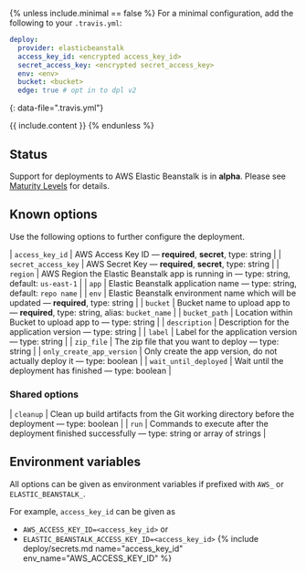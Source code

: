 {% unless include.minimal == false %}
For a minimal configuration, add the following to your `.travis.yml`:

```yaml
deploy:
  provider: elasticbeanstalk
  access_key_id: <encrypted access_key_id>
  secret_access_key: <encrypted secret_access_key>
  env: <env>
  bucket: <bucket>
  edge: true # opt in to dpl v2
```
{: data-file=".travis.yml"}



{{ include.content }}
{% endunless %}

## Status

Support for deployments to AWS Elastic Beanstalk is in **alpha**. Please see [Maturity Levels](/user/deployment-v2#maturity-levels) for details.
## Known options

Use the following options to further configure the deployment.

| `access_key_id` | AWS Access Key ID &mdash; **required**, **secret**, type: string |
| `secret_access_key` | AWS Secret Key &mdash; **required**, **secret**, type: string |
| `region` | AWS Region the Elastic Beanstalk app is running in &mdash; type: string, default: `us-east-1` |
| `app` | Elastic Beanstalk application name &mdash; type: string, default: `repo name` |
| `env` | Elastic Beanstalk environment name which will be updated &mdash; **required**, type: string |
| `bucket` | Bucket name to upload app to &mdash; **required**, type: string, alias: `bucket_name` |
| `bucket_path` | Location within Bucket to upload app to &mdash; type: string |
| `description` | Description for the application version &mdash; type: string |
| `label` | Label for the application version &mdash; type: string |
| `zip_file` | The zip file that you want to deploy &mdash; type: string |
| `only_create_app_version` | Only create the app version, do not actually deploy it &mdash; type: boolean |
| `wait_until_deployed` | Wait until the deployment has finished &mdash; type: boolean |

### Shared options

| `cleanup` | Clean up build artifacts from the Git working directory before the deployment &mdash; type: boolean |
| `run` | Commands to execute after the deployment finished successfully &mdash; type: string or array of strings |

## Environment variables

All options can be given as environment variables if prefixed with `AWS_` or `ELASTIC_BEANSTALK_`.

For example, `access_key_id` can be given as 

* `AWS_ACCESS_KEY_ID=<access_key_id>` or 
* `ELASTIC_BEANSTALK_ACCESS_KEY_ID=<access_key_id>`
{% include deploy/secrets.md name="access_key_id" env_name="AWS_ACCESS_KEY_ID" %}